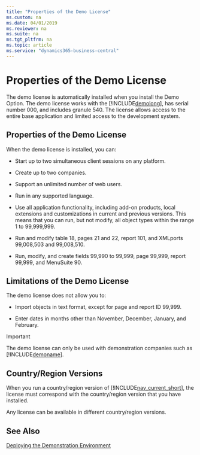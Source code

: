 ```yaml
---
title: "Properties of the Demo License"
ms.custom: na
ms.date: 04/01/2019
ms.reviewer: na
ms.suite: na
ms.tgt_pltfrm: na
ms.topic: article
ms.service: "dynamics365-business-central"
---
```

# Properties of the Demo License
The demo license is automatically installed when you install the Demo Option. The demo license works with the [!INCLUDE[demolong](../developer/includes/demolong_md.md)], has serial number 000, and includes granule 540. The license allows access to the entire base application and limited access to the development system.  
  
## Properties of the Demo License  
 When the demo license is installed, you can:  
  
-   Start up to two simultaneous client sessions on any platform.  
  
-   Create up to two companies.  
  
-   Support an unlimited number of web users.  
  
-   Run in any supported language.  
  
-   Use all application functionality, including add-on products, local extensions and customizations in current and previous versions. This means that you can run, but not modify, all object types within the range 1 to 99,999,999.  
  
-   Run and modify table 18, pages 21 and 22, report 101, and XMLports 99,008,503 and 99,008,510.  
  
-   Run, modify, and create fields 99,990 to 99,999, page 99,999, report 99,999, and MenuSuite 90.  
  
## Limitations of the Demo License  
 The demo license does not allow you to:  
  
-   Import objects in text format, except for page and report ID 99,999.  
  
-   Enter dates in months other than November, December, January, and February.  
  
> [!IMPORTANT]  
>  The demo license can only be used with demonstration companies such as [!INCLUDE[demoname](../developer/includes/demoname_md.md)].  
  
## Country/Region Versions  
 When you run a country/region version of [!INCLUDE[nav_current_short](../developer/includes/nav_current_short_md.md)], the license must correspond with the country/region version that you have installed.  
  
 Any license can be available in different country/region versions.  
  
## See Also  
 [Deploying the Demonstration Environment](deploy-demonstration-environment.md)